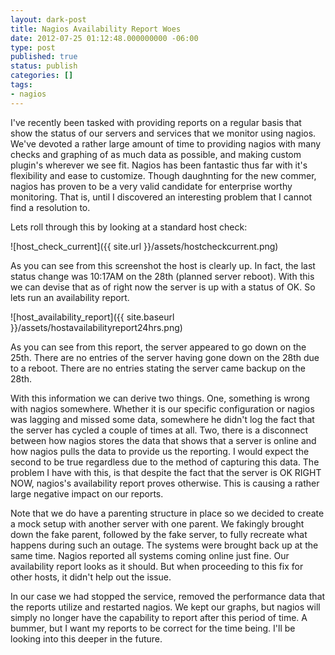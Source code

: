 ```yaml
---
layout: dark-post
title: Nagios Availability Report Woes
date: 2012-07-25 01:12:48.000000000 -06:00
type: post
published: true
status: publish
categories: []
tags:
- nagios
---
```

I've recently been tasked with providing reports on a regular basis that show the status of our servers and services that we monitor using nagios. We've devoted a rather large amount of time to providing nagios with many checks and graphing of as much data as possible, and making custom plugin's wherever we see fit. Nagios has been fantastic thus far with it's flexibility and ease to customize.  Though daughnting for the new commer, nagios has proven to be a very valid candidate for enterprise worthy monitoring.  That is, until I discovered an interesting problem that I cannot find a resolution to.

Lets roll through this by looking at a standard host check:

![host_check_current]({{ site.url }}/assets/hostcheckcurrent.png)

As you can see from this screenshot the host is clearly up.  In fact, the last status change was 10:17AM on the 28th (planned server reboot).  With this we can devise that as of right now the server is up with a status of OK.  So lets run an availability report.

![host_availability_report]({{ site.baseurl }}/assets/hostavailabilityreport24hrs.png)

As you can see from this report, the server appeared to go down on the 25th.  There are no entries of the server having gone down on the 28th due to a reboot.  There are no entries stating the server came backup on the 28th.

With this information we can derive two things.  One, something is wrong with nagios somewhere.  Whether it is our specific configuration or nagios was lagging and missed some data, somewhere he didn't log the fact that the server has cycled a couple of times at all.  Two, there is a disconnect between how nagios stores the data that shows that a server is online and how nagios pulls the data to provide us the reporting.  I would expect the second to be true regardless due to the method of capturing this data.  The problem I have with this, is that despite the fact that the server is OK RIGHT NOW, nagios's availability report proves otherwise.  This is causing a rather large negative impact on our reports.

Note that we do have a parenting structure in place so we decided to create a mock setup with another server with one parent.  We fakingly brought down the fake parent, followed by the fake server, to fully recreate what happens during such an outage.  The systems were brought back up at the same time.  Nagios reported all systems coming online just fine.  Our availability report looks as it should.  But when proceeding to this fix for other hosts, it didn't help out the issue.

In our case we had stopped the service, removed the performance data that the reports utilize and restarted nagios.  We kept our graphs, but nagios will simply no longer have the capability to report after this period of time.  A bummer, but I want my reports to be correct for the time being.  I'll be looking into this deeper in the future.
